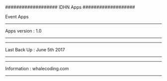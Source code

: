 ###################
IDHN Apps
###################
  
Event Apps    

*******************
Apps version : 1.0
*******************

*******************
Last Back Up : June 5th 2017
*******************

*******************
Information : whalecoding.com 
*******************
